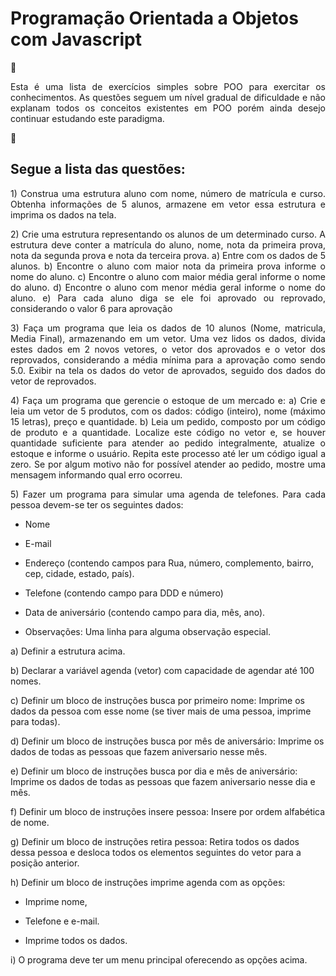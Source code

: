 <h1> Programação Orientada a Objetos com Javascript </h1>

📌 <p align="justify">Esta é uma lista de exercícios simples sobre POO para exercitar os conhecimentos. As questões seguem um nível gradual de dificuldade e não explanam todos os conceitos existentes em POO porém ainda desejo continuar estudando este paradigma. </p>

📜 
## Segue a lista das questões:

<p align="justify">
1) Construa uma estrutura aluno com nome, número de matrícula e curso. 
 Obtenha informações de 5 alunos, armazene em vetor essa estrutura e
 imprima os dados na tela.</p>

<p align="justify">
2) Crie uma estrutura representando os alunos de um determinado curso. A estrutura
 deve conter a matrícula do aluno, nome, nota da primeira prova, nota da segunda
 prova e nota da terceira prova.
 a) Entre com os dados de 5 alunos.
 b) Encontre o aluno com maior nota da primeira prova informe o nome do aluno.
 c) Encontre o aluno com maior média geral informe o nome do aluno.
 d) Encontre o aluno com menor média geral informe o nome do aluno.
 e) Para cada aluno diga se ele foi aprovado ou reprovado, considerando o valor 6 para
 aprovação
</p>
<p align="justify">
 3) Faça um programa que leia os dados de 10 alunos (Nome, matricula, Media Final),
 armazenando em um vetor. Uma vez lidos os dados, divida estes dados em 2 novos
 vetores, o vetor dos aprovados e o vetor dos reprovados, considerando a média
 mínima para a aprovação como sendo 5.0. Exibir na tela os dados do vetor de
 aprovados, seguido dos dados do vetor de reprovados.
</p>
<p align="justify">
4) Faça um programa que gerencie o estoque de um mercado e:
  a) Crie e leia um vetor de 5 produtos, com os dados: código (inteiro), nome (máximo
 15 letras), preço e quantidade.
  b) Leia um pedido, composto por um código de produto e a quantidade. Localize este
 código no vetor e, se houver quantidade suficiente para atender ao pedido
 integralmente, atualize o estoque e informe o usuário. Repita este processo até ler um
 código igual a zero.
  Se por algum motivo não for possível atender ao pedido, mostre uma mensagem
 informando qual erro ocorreu.

</p>
<p align="justify">
 5) Fazer um programa para simular uma agenda de telefones. Para cada pessoa devem-se
 ter os seguintes dados:

 - Nome

 - E-mail

 - Endereço (contendo campos para Rua, número, complemento, bairro, cep,
 cidade, estado, país).

 - Telefone (contendo campo para DDD e número)

 - Data de aniversário (contendo campo para dia, mês, ano).

 - Observações: Uma linha para alguma observação especial.

 a) Definir a estrutura acima.

 b) Declarar a variável agenda (vetor) com capacidade de agendar até 100 nomes.

 c) Definir um bloco de instruções busca por primeiro nome: Imprime os dados
 da pessoa com esse nome (se tiver mais de uma pessoa, imprime para todas).

 d) Definir um bloco de instruções busca por mês de aniversário: Imprime os
 dados de todas as pessoas que fazem aniversario nesse mês.

 e) Definir um bloco de instruções busca por dia e mês de aniversário: Imprime
 os dados de todas as pessoas que fazem aniversario nesse dia e mês.

 f) Definir um bloco de instruções insere pessoa: Insere por ordem alfabética de
 nome.

 g) Definir um bloco de instruções retira pessoa: Retira todos os dados dessa
 pessoa e desloca todos os elementos seguintes do vetor para a posição
 anterior.
 
 h) Definir um bloco de instruções imprime agenda com as opções:

 - Imprime nome,

 - Telefone e e-mail.

 - Imprime todos os dados.

  i) O programa deve ter um menu principal oferecendo as opções acima.
</p>
